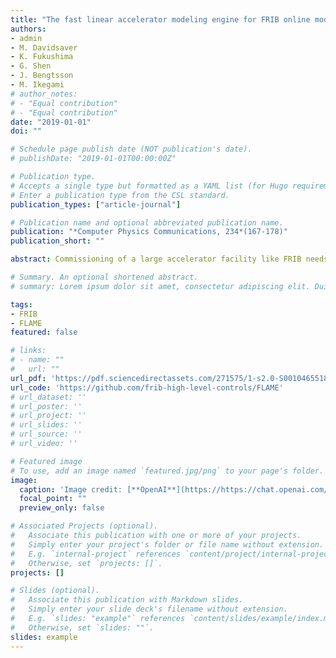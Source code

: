 ```yaml
---
title: "The fast linear accelerator modeling engine for FRIB online model service"
authors:
- admin
- M. Davidsaver
- K. Fukushima
- G. Shen
- J. Bengtsson
- M. Ikegami
# author_notes:
# - "Equal contribution"
# - "Equal contribution"
date: "2019-01-01"
doi: ""

# Schedule page publish date (NOT publication's date).
# publishDate: "2019-01-01T00:00:00Z"

# Publication type.
# Accepts a single type but formatted as a YAML list (for Hugo requirements).
# Enter a publication type from the CSL standard.
publication_types: ["article-journal"]

# Publication name and optional abbreviated publication name.
publication: "*Computer Physics Communications, 234*(167-178)"
publication_short: ""

abstract: Commissioning of a large accelerator facility like FRIB needs support from an online beam dynamics model. Considering the new physics challenges of FRIB such as modeling of non-axisymmetric superconducting RF cavities and multicharge state acceleration, there is no readily available online beam tuning code. The design code of FRIB super-conducting linac, IMPACT-Z, is not suitable for online tuning because of its code design and running speed. Therefore, the Fast Linear Accelerator Modeling Engine (FLAME), specifically designed to fulfill FRIB’s online modeling challenges, is proposed. The physics model of FLAME, especially its novel way of modeling non-axisymmetric superconducting RF cavities using a multipole expansion based thin-lens kick model, is discussed in detail, and the benchmark results against FRIB design code is presented, after which the software design strategy of FLAME and its execution speed is presented.

# Summary. An optional shortened abstract.
# summary: Lorem ipsum dolor sit amet, consectetur adipiscing elit. Duis posuere tellus ac convallis placerat. Proin tincidunt magna sed ex sollicitudin condimentum.

tags:
- FRIB
- FLAME
featured: false

# links:
# - name: ""
#   url: ""
url_pdf: 'https://pdf.sciencedirectassets.com/271575/1-s2.0-S0010465518X00113/1-s2.0-S0010465518302662/am.pdf?X-Amz-Security-Token=IQoJb3JpZ2luX2VjEKX%2F%2F%2F%2F%2F%2F%2F%2F%2F%2FwEaCXVzLWVhc3QtMSJHMEUCIQDtmup0d%2FcDHTdyDWqA9fT56SrRGBn7mlpteqQti%2Fq5gAIgS3DhMuMKwKe%2F0ZdWxYx0NuNaKLqphr0NirsYFWc5LDYqvAUI7v%2F%2F%2F%2F%2F%2F%2F%2F%2F%2FARAFGgwwNTkwMDM1NDY4NjUiDJiAT2iZ5z5XLp1VrSqQBbH5u%2Bnpea1dA5eDnBJNH4CQkTlmRc%2FNj4153ljMm3dKrfBlnPwBoi3seSwAc%2B%2F8z0r5nbuOoeos%2B2pDeKXSRZyXwsCgADBLt80rIOgDAXpw2lBc%2FxfCrE2VhZDgdJ0WA8s2HSEq98KCS9oRJCBAmx3pf2JCmxEmgoal0Axw%2FmxTk4SuDpqyGP%2BbH%2BGmKmSK2IrxtwaQ0Mz5EZQjB%2Fc9i6MoFhZIyCN5TdFKM7KEvxHQuhnYmlWNegOmHzTjHAaRLE9IUV60ud5vv0eqmE0PuubkVNaJq4bPFYKP%2BdV1YL7K0XEzD0XsRLLYR5WL0gHS9ZieCtc6l9tCqgiXhPel130dUfGMl9t%2F9JdTcDmj51DXXuHI33knJxCEQ072jNkMdOF%2Fplvz3kbp3dQR1crNByguEwpxXhAGtd7K6vMB9cRFpN9qdk8P0yO5QeOpVy98Lo7C6Tisx6oEgEeUO10cPDFEVhd6cag8teUMCvY6uKeHPIjNsye7z2uQYaErADIsHL5ZXSEc%2BjnIL0Gtl8KKdh5K4hjR5bpT9gn71TSKSApP8zV2nTekcZM8Wv6WeA%2F3cvbGENFh6m5fAQ5anrCUGW7DPEWhM9vIGcW72%2B374ppUfm9MUO3pTZnLXkas1Aqv9kQ51uZBm%2BzZwjJz%2FCVY3wx%2Fsi4SwcMXssaqUjL8o3Fw0NjExarHsvJ9Y9lSzpt9iPDx14%2BSmyPCAmV6tWI1NhvJVuDvHsdZMaI4pYyeG7lGPZSI%2BBEhxKmgUyAco0sZ8KKfLs0Cru2PyWOsCOcmXuvdPB031RqqCvdPuUnOLi5n9%2BYJYs1ulZ1Y9RpezvNFoZpBoilJ0MqNJ9EJr38hqtJa2a9I8FBPNJkITyb7h4tuMNSm7aoGOrEBbXE%2FREkQifbcsFLKu6bcgE2HOz35c9WFmQv8EVnQuOLQNYs2JQKIw9iXt9O%2Fy8YIDYD%2Bxbuf0zJYdxVQf%2FOq5jF7XOe60POIs7a828wJYzOJktwNPPmY%2FlHjE6wwIp73KwwsWQl8UR8NncUjy5LmtOMfuiCaPAzcscaFwHwCdC%2BFMZ27SfZedqVYbj3Zgf7r%2Fj9OEY88EGb1sqoXeemZ6Iy0hkdbM8rcITe31upZfnt7&X-Amz-Algorithm=AWS4-HMAC-SHA256&X-Amz-Date=20231120T133605Z&X-Amz-SignedHeaders=host&X-Amz-Expires=300&X-Amz-Credential=ASIAQ3PHCVTYSMOHXYNF%2F20231120%2Fus-east-1%2Fs3%2Faws4_request&X-Amz-Signature=815f5c3fe7d864bed1c7abf92cc6f18c0059c8dff209f66f55ecdb8b9ffd53e8&hash=5a59889dc7e9cacbbe2b41a87a976da62c987dc812284b73666512775d5c6276&host=68042c943591013ac2b2430a89b270f6af2c76d8dfd086a07176afe7c76c2c61&pii=S0010465518302662&tid=pdf-424f1aa4-f3d0-4b07-a1c9-381a95071e66&sid=3f3f7e9c434a624be92b9f36da877cacd559gxrqa&type=client'
url_code: 'https://github.com/frib-high-level-controls/FLAME'
# url_dataset: ''
# url_poster: ''
# url_project: ''
# url_slides: ''
# url_source: ''
# url_video: ''

# Featured image
# To use, add an image named `featured.jpg/png` to your page's folder. 
image:
  caption: 'Image credit: [**OpenAI**](https://https://chat.openai.com/auth/login)'
  focal_point: ""
  preview_only: false

# Associated Projects (optional).
#   Associate this publication with one or more of your projects.
#   Simply enter your project's folder or file name without extension.
#   E.g. `internal-project` references `content/project/internal-project/index.md`.
#   Otherwise, set `projects: []`.
projects: []

# Slides (optional).
#   Associate this publication with Markdown slides.
#   Simply enter your slide deck's filename without extension.
#   E.g. `slides: "example"` references `content/slides/example/index.md`.
#   Otherwise, set `slides: ""`.
slides: example
---
```


<!-- {{% callout note %}}
Click the *Cite* button above to demo the feature to enable visitors to import publication metadata into their reference management software.
{{% /callout %}}

{{% callout note %}}
Create your slides in Markdown - click the *Slides* button to check out the example.
{{% /callout %}}

Add the publication's **full text** or **supplementary notes** here. You can use rich formatting such as including [code, math, and images](https://wowchemy.com/docs/content/writing-markdown-latex/). -->
